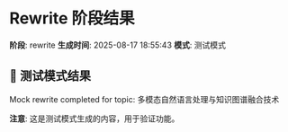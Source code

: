 # Rewrite 阶段结果

**阶段**: rewrite
**生成时间**: 2025-08-17 18:55:43
**模式**: 测试模式

## 📝 测试模式结果

Mock rewrite completed for topic: 多模态自然语言处理与知识图谱融合技术

**注意**: 这是测试模式生成的内容，用于验证功能。